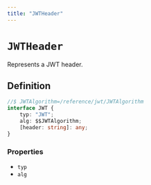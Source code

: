 ```yaml
---
title: "JWTHeader"
---
```


# `JWTHeader`

Represents a JWT header.

## Definition

```ts
//$ JWTAlgorithm=/reference/jwt/JWTAlgorithm
interface JWT {
	typ: "JWT";
	alg: $$JWTAlgorithm;
	[header: string]: any;
}
```

### Properties

- `typ`
- `alg`

